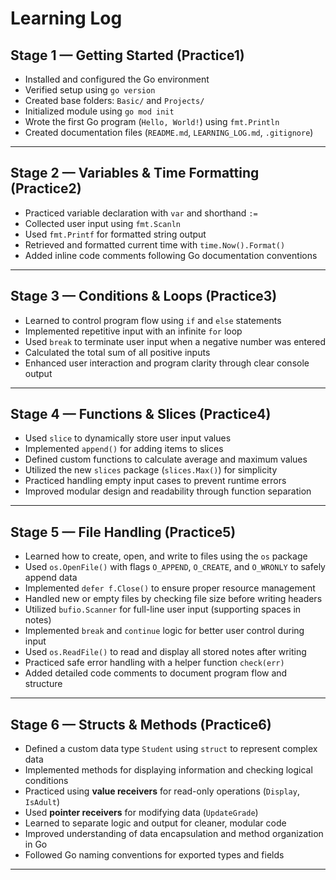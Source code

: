 # Learning Log

## Stage 1 — Getting Started  (Practice1)
- Installed and configured the Go environment  
- Verified setup using `go version`  
- Created base folders: `Basic/` and `Projects/`  
- Initialized module using `go mod init`  
- Wrote the first Go program (`Hello, World!`) using `fmt.Println`  
- Created documentation files (`README.md`, `LEARNING_LOG.md`, `.gitignore`)  

---

## Stage 2 — Variables & Time Formatting  (Practice2)
- Practiced variable declaration with `var` and shorthand `:=`  
- Collected user input using `fmt.Scanln`  
- Used `fmt.Printf` for formatted string output  
- Retrieved and formatted current time with `time.Now().Format()`  
- Added inline code comments following Go documentation conventions  

---

## Stage 3 — Conditions & Loops  (Practice3)
- Learned to control program flow using `if` and `else` statements  
- Implemented repetitive input with an infinite `for` loop  
- Used `break` to terminate user input when a negative number was entered  
- Calculated the total sum of all positive inputs  
- Enhanced user interaction and program clarity through clear console output  

---

## Stage 4 — Functions & Slices  (Practice4)
- Used `slice` to dynamically store user input values  
- Implemented `append()` for adding items to slices  
- Defined custom functions to calculate average and maximum values  
- Utilized the new `slices` package (`slices.Max()`) for simplicity  
- Practiced handling empty input cases to prevent runtime errors  
- Improved modular design and readability through function separation  

---

## Stage 5 — File Handling  (Practice5)
- Learned how to create, open, and write to files using the `os` package  
- Used `os.OpenFile()` with flags `O_APPEND`, `O_CREATE`, and `O_WRONLY` to safely append data  
- Implemented `defer f.Close()` to ensure proper resource management  
- Handled new or empty files by checking file size before writing headers  
- Utilized `bufio.Scanner` for full-line user input (supporting spaces in notes)  
- Implemented `break` and `continue` logic for better user control during input  
- Used `os.ReadFile()` to read and display all stored notes after writing  
- Practiced safe error handling with a helper function `check(err)`  
- Added detailed code comments to document program flow and structure

---

## Stage 6 — Structs & Methods  (Practice6)
- Defined a custom data type `Student` using `struct` to represent complex data  
- Implemented methods for displaying information and checking logical conditions  
- Practiced using **value receivers** for read-only operations (`Display`, `IsAdult`)  
- Used **pointer receivers** for modifying data (`UpdateGrade`)  
- Learned to separate logic and output for cleaner, modular code  
- Improved understanding of data encapsulation and method organization in Go  
- Followed Go naming conventions for exported types and fields  

---